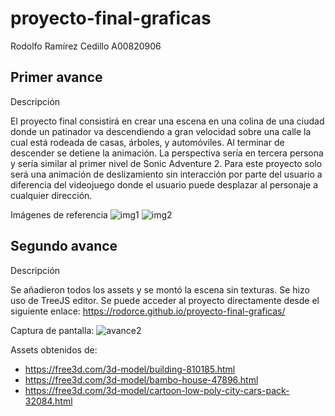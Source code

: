 # proyecto-final-graficas
Rodolfo Ramírez Cedillo A00820906

## Primer avance

Descripción

El proyecto final consistirá en crear una escena en una colina de una ciudad donde un patinador va 
descendiendo a gran velocidad sobre una calle la cual está rodeada de casas, árboles, y automóviles. 
Al terminar de descender se detiene la animación.
La perspectiva sería en tercera persona y sería similar al primer nivel de Sonic Adventure 2. Para 
este proyecto solo será una animación de deslizamiento sin interacción por parte del usuario a 
diferencia del videojuego donde el usuario puede desplazar al personaje a cualquier dirección.

Imágenes de referencia
![img1](https://i.ytimg.com/vi/OEg2030YhcU/hqdefault.jpg)
![img2](https://static.wikia.nocookie.net/sonic/images/a/a2/GSNP8P-24.png/revision/latest?cb=20170401175205)


## Segundo avance

Descripción

Se añadieron todos los assets y se montó la escena sin texturas. Se hizo uso de TreeJS editor. 
Se puede acceder al proyecto directamente desde el siguiente enlace: https://rodorce.github.io/proyecto-final-graficas/

Captura de pantalla:
![avance2](https://raw.githubusercontent.com/rodorce/proyecto-final-graficas/main/screenshots/avance2.PNG)

Assets obtenidos de:
- https://free3d.com/3d-model/building-810185.html
- https://free3d.com/3d-model/bambo-house-47896.html
- https://free3d.com/3d-model/cartoon-low-poly-city-cars-pack-32084.html

